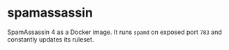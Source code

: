 # spamassassin

SpamAssassin 4 as a Docker image. It runs `spamd` on exposed port `783` and
constantly updates its ruleset.